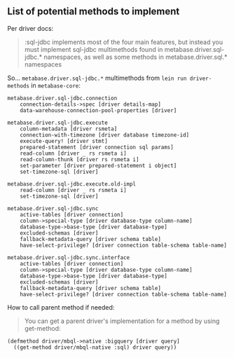 ## List of potential methods to implement

Per driver docs:

> :sql-jdbc implements most of the four main features, but instead you must implement sql-jdbc multimethods found in metabase.driver.sql-jdbc.* namespaces, as well as some methods in metabase.driver.sql.* namespaces

So...
`metabase.driver.sql-jdbc.*` multimethods from `lein run driver-methods` in `metabase-core`:

```
metabase.driver.sql-jdbc.connection
    connection-details->spec [driver details-map]
    data-warehouse-connection-pool-properties [driver]

metabase.driver.sql-jdbc.execute
    column-metadata [driver rsmeta]
    connection-with-timezone [driver database timezone-id]
    execute-query! [driver stmt]
    prepared-statement [driver connection sql params]
    read-column [driver _ rs rsmeta i]
    read-column-thunk [driver rs rsmeta i]
    set-parameter [driver prepared-statement i object]
    set-timezone-sql [driver]

metabase.driver.sql-jdbc.execute.old-impl
    read-column [driver _ rs rsmeta i]
    set-timezone-sql [driver]

metabase.driver.sql-jdbc.sync
    active-tables [driver connection]
    column->special-type [driver database-type column-name]
    database-type->base-type [driver database-type]
    excluded-schemas [driver]
    fallback-metadata-query [driver schema table]
    have-select-privilege? [driver connection table-schema table-name]

metabase.driver.sql-jdbc.sync.interface
    active-tables [driver connection]
    column->special-type [driver database-type column-name]
    database-type->base-type [driver database-type]
    excluded-schemas [driver]
    fallback-metadata-query [driver schema table]
    have-select-privilege? [driver connection table-schema table-name]
```

How to call parent method if needed:

> You can get a parent driver's implementation for a method by using get-method:

```
(defmethod driver/mbql->native :bigquery [driver query]
  ((get-method driver/mbql-native :sql) driver query))
```
